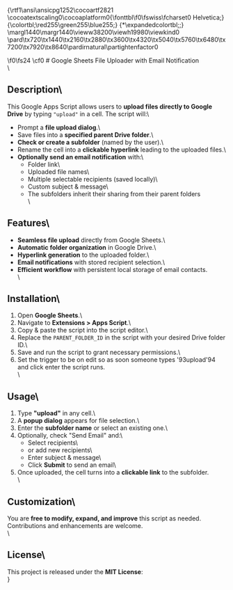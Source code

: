 {\rtf1\ansi\ansicpg1252\cocoartf2821
\cocoatextscaling0\cocoaplatform0{\fonttbl\f0\fswiss\fcharset0 Helvetica;}
{\colortbl;\red255\green255\blue255;}
{\*\expandedcolortbl;;}
\margl1440\margr1440\vieww38200\viewh19980\viewkind0
\pard\tx720\tx1440\tx2160\tx2880\tx3600\tx4320\tx5040\tx5760\tx6480\tx7200\tx7920\tx8640\pardirnatural\partightenfactor0

\f0\fs24 \cf0 # Google Sheets File Uploader with Email Notification\
\
## Description\
This Google Apps Script allows users to **upload files directly to Google Drive** by typing `"upload"` in a cell. The script will:\
- Prompt a **file upload dialog**.\
- Save files into a **specified parent Drive folder**.\
- **Check or create a subfolder** (named by the user).\
- Rename the cell into a **clickable hyperlink** leading to the uploaded files.\
- **Optionally send an email notification** with:\
  - Folder link\
  - Uploaded file names\
  - Multiple selectable recipients (saved locally)\
  - Custom subject & message\
  - The subfolders inherit their sharing from their parent folders\
\
## Features\
- **Seamless file upload** directly from Google Sheets.\
- **Automatic folder organization** in Google Drive.\
- **Hyperlink generation** to the uploaded folder.\
- **Email notifications** with stored recipient selection.\
- **Efficient workflow** with persistent local storage of email contacts.\
\
## Installation\
1. Open **Google Sheets**.\
2. Navigate to **Extensions > Apps Script**.\
3. Copy & paste the script into the script editor.\
4. Replace the `PARENT_FOLDER_ID` in the script with your desired Drive folder ID.\
5. Save and run the script to grant necessary permissions.\
6. Set the trigger to be on edit so as soon someone types \'93upload\'94 and click enter the script runs.\
\
## Usage\
1. Type **"upload"** in any cell.\
2. A **popup dialog** appears for file selection.\
3. Enter the **subfolder name** or select an existing one.\
4. Optionally, check "Send Email" and:\
   - Select recipients\
   - or add new recipients\
   - Enter subject & message\
   - Click **Submit** to send an email\
5. Once uploaded, the cell turns into a **clickable link** to the subfolder.\
\
## Customization\
You are **free to modify, expand, and improve** this script as needed. Contributions and enhancements are welcome.\
\
## License\
This project is released under the **MIT License**:\
}